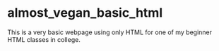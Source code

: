 # almost_vegan_basic_html

This is a very basic webpage using only HTML for one of my beginner HTML classes in college. 
